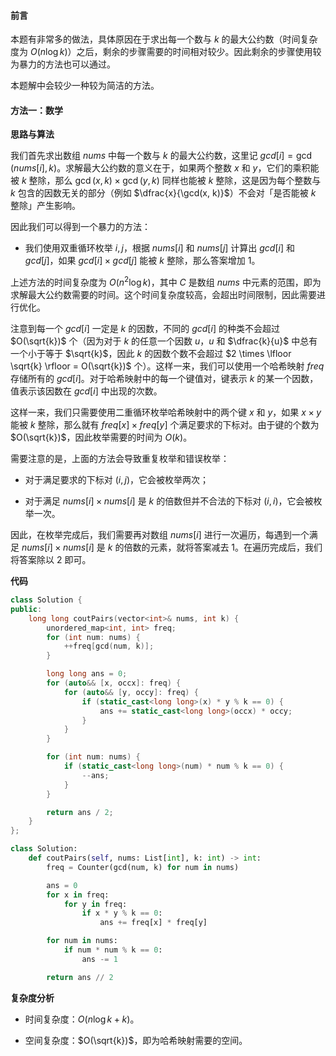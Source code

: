 #### 前言

本题有非常多的做法，具体原因在于求出每一个数与 $k$ 的最大公约数（时间复杂度为 $O(n \log k)$）之后，剩余的步骤需要的时间相对较少。因此剩余的步骤使用较为暴力的方法也可以通过。

本题解中会较少一种较为简洁的方法。

#### 方法一：数学

**思路与算法**

我们首先求出数组 $\textit{nums}$ 中每一个数与 $k$ 的最大公约数，这里记 $\textit{gcd}[i] = \gcd(\textit{nums}[i], k)$。求解最大公约数的意义在于，如果两个整数 $x$ 和 $y$，它们的乘积能被 $k$ 整除，那么 $\gcd(x, k) \times \gcd(y, k)$ 同样也能被 $k$ 整除，这是因为每个整数与 $k$ 包含的因数无关的部分（例如 $\dfrac{x}{\gcd(x, k)}$）不会对「是否能被 $k$ 整除」产生影响。

因此我们可以得到一个暴力的方法：

- 我们使用双重循环枚举 $i, j$，根据 $\textit{nums}[i]$ 和 $\textit{nums}[j]$ 计算出 $\textit{gcd}[i]$ 和 $\textit{gcd}[j]$，如果 $\textit{gcd}[i] \times \textit{gcd}[j]$ 能被 $k$ 整除，那么答案增加 $1$。

上述方法的时间复杂度为 $O(n^2 \log k)$，其中 $C$ 是数组 $\textit{nums}$ 中元素的范围，即为求解最大公约数需要的时间。这个时间复杂度较高，会超出时间限制，因此需要进行优化。

注意到每一个 $\textit{gcd}[i]$ 一定是 $k$ 的因数，不同的 $\textit{gcd}[i]$ 的种类不会超过 $O(\sqrt{k})$ 个（因为对于 $k$ 的任意一个因数 $u$，$u$ 和 $\dfrac{k}{u}$ 中总有一个小于等于 $\sqrt{k}$，因此 $k$ 的因数个数不会超过 $2 \times \lfloor \sqrt{k} \rfloor = O(\sqrt{k})$ 个）。这样一来，我们可以使用一个哈希映射 $\textit{freq}$ 存储所有的 $\textit{gcd}[i]$。对于哈希映射中的每一个键值对，键表示 $k$ 的某一个因数，值表示该因数在 $\textit{gcd}[i]$ 中出现的次数。

这样一来，我们只需要使用二重循环枚举哈希映射中的两个键 $x$ 和 $y$，如果 $x \times y$ 能被 $k$ 整除，那么就有 $\textit{freq}[x] \times \textit{freq}[y]$ 个满足要求的下标对。由于键的个数为 $O(\sqrt{k})$，因此枚举需要的时间为 $O(k)$。

需要注意的是，上面的方法会导致重复枚举和错误枚举：

- 对于满足要求的下标对 $(i, j)$，它会被枚举两次；

- 对于满足 $\textit{nums}[i] \times \textit{nums}[i]$ 是 $k$ 的倍数但并不合法的下标对 $(i, i)$，它会被枚举一次。

因此，在枚举完成后，我们需要再对数组 $\textit{nums}[i]$ 进行一次遍历，每遇到一个满足 $\textit{nums}[i] \times \textit{nums}[i]$ 是 $k$ 的倍数的元素，就将答案减去 $1$。在遍历完成后，我们将答案除以 $2$ 即可。

**代码**

```C++ [sol1-C++]
class Solution {
public:
    long long coutPairs(vector<int>& nums, int k) {
        unordered_map<int, int> freq;
        for (int num: nums) {
            ++freq[gcd(num, k)];
        }

        long long ans = 0;
        for (auto&& [x, occx]: freq) {
            for (auto&& [y, occy]: freq) {
                if (static_cast<long long>(x) * y % k == 0) {
                    ans += static_cast<long long>(occx) * occy;
                }
            }
        }

        for (int num: nums) {
            if (static_cast<long long>(num) * num % k == 0) {
                --ans;
            }
        }

        return ans / 2;
    }
};
```

```Python [sol1-Python3]
class Solution:
    def coutPairs(self, nums: List[int], k: int) -> int:
        freq = Counter(gcd(num, k) for num in nums)

        ans = 0
        for x in freq:
            for y in freq:
                if x * y % k == 0:
                    ans += freq[x] * freq[y]

        for num in nums:
            if num * num % k == 0:
                ans -= 1

        return ans // 2
```

**复杂度分析**

- 时间复杂度：$O(n \log k + k)$。

- 空间复杂度：$O(\sqrt{k})$，即为哈希映射需要的空间。